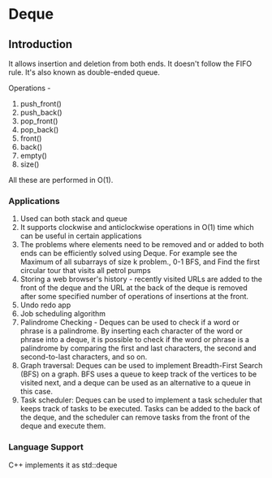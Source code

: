 # Deque

## Introduction
It allows insertion and deletion from both ends. It doesn't follow the FIFO rule. It's also known as double-ended queue.

Operations - 
1. push_front()
2. push_back()
3. pop_front()
4. pop_back()
5. front()
6. back()
7. empty()
8. size()

All these are performed in O(1).

### Applications

1. Used can both stack and queue
2. It supports clockwise and anticlockwise operations in O(1) time which can be useful in certain applications
3. The problems where elements need to be removed and or added to both ends can be efficiently solved using Deque. For example see the Maximum of all subarrays of size k problem., 0-1 BFS, and Find the first circular tour that visits all petrol pumps
4. Storing a web browser's history - recently visited URLs are added to the front of the deque and the URL at the back of the deque is removed after some specified number of operations of insertions at the front.
5. Undo redo app
6. Job scheduling algorithm
7. Palindrome Checking - Deques can be used to check if a word or phrase is a palindrome. By inserting each character of the word or phrase into a deque, it is possible to check if the word or phrase is a palindrome by comparing the first and last characters, the second and second-to-last characters, and so on.
8. Graph traversal: Deques can be used to implement Breadth-First Search (BFS) on a graph. BFS uses a queue to keep track of the vertices to be visited next, and a deque can be used as an alternative to a queue in this case.
9. Task scheduler: Deques can be used to implement a task scheduler that keeps track of tasks to be executed. Tasks can be added to the back of the deque, and the scheduler can remove tasks from the front of the deque and execute them.


### Language Support
C++ implements it as std::deque
